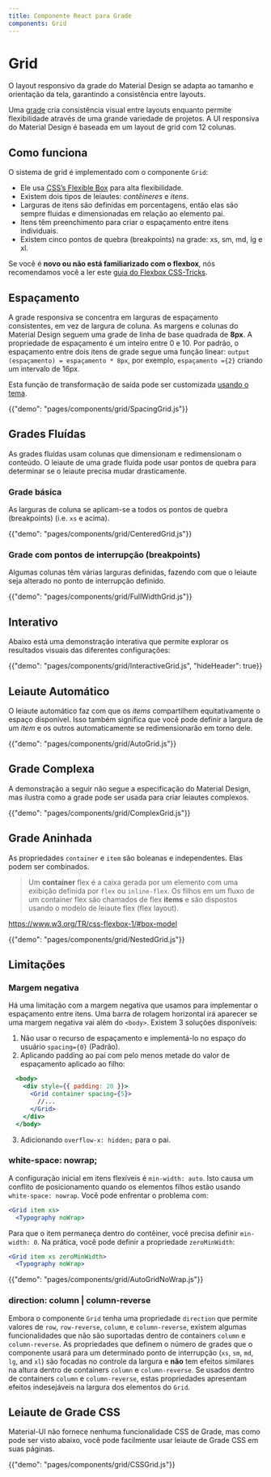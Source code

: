```yaml
---
title: Componente React para Grade
components: Grid
---
```


# Grid

<p class="description">O layout responsivo da grade do Material Design se adapta ao tamanho e orientação da tela, garantindo a consistência entre layouts.</p>

Uma [grade](https://material.io/design/layout/responsive-layout-grid.html) cria consistência visual entre layouts enquanto permite flexibilidade através de uma grande variedade de projetos. A UI responsiva do Material Design é baseada em um layout de grid com 12 colunas.

## Como funciona

O sistema de grid é implementado com o componente `Grid`:

- Ele usa [CSS’s Flexible Box](https://www.w3.org/TR/css-flexbox-1/) para alta flexibilidade.
- Existem dois tipos de leiautes: *contêineres* e *itens*.
- Larguras de itens são definidas em porcentagens, então elas são sempre fluidas e dimensionadas em relação ao elemento pai.
- Itens têm preenchimento para criar o espaçamento entre itens individuais.
- Existem cinco pontos de quebra (breakpoints) na grade: xs, sm, md, lg e xl.

Se você é **novo ou não está familiarizado com o flexbox**, nós recomendamos você a ler este [guia do Flexbox CSS-Tricks](https://css-tricks.com/snippets/css/a-guide-to-flexbox/).

## Espaçamento

A grade responsiva se concentra em larguras de espaçamento consistentes, em vez de largura de coluna. As margens e colunas do Material Design seguem uma grade de linha de base quadrada de **8px**. A propriedade de espaçamento é um inteiro entre 0 e 10. Por padrão, o espaçamento entre dois itens de grade segue uma função linear: `output (espaçamento) = espaçamento * 8px`, por exemplo, `espaçamento ={2}` criando um intervalo de 16px.

Esta função de transformação de saída pode ser customizada [usando o tema](/customization/spacing/).

{{"demo": "pages/components/grid/SpacingGrid.js"}}

## Grades Fluídas

As grades fluídas usam colunas que dimensionam e redimensionam o conteúdo. O leiaute de uma grade fluída pode usar pontos de quebra para determinar se o leiaute precisa mudar drasticamente.

### Grade básica

As larguras de coluna se aplicam-se a todos os pontos de quebra (breakpoints) (i.e. `xs` e acima).

{{"demo": "pages/components/grid/CenteredGrid.js"}}

### Grade com pontos de interrupção (breakpoints)

Algumas colunas têm várias larguras definidas, fazendo com que o leiaute seja alterado no ponto de interrupção definido.

{{"demo": "pages/components/grid/FullWidthGrid.js"}}

## Interativo

Abaixo está uma demonstração interativa que permite explorar os resultados visuais das diferentes configurações:

{{"demo": "pages/components/grid/InteractiveGrid.js", "hideHeader": true}}

## Leiaute Automático

O leiaute automático faz com que os *items* compartilhem equitativamente o espaço disponível. Isso também significa que você pode definir a largura de um *item* e os outros automaticamente se redimensionarão em torno dele.

{{"demo": "pages/components/grid/AutoGrid.js"}}

## Grade Complexa

A demonstração a seguir não segue a especificação do Material Design, mas ilustra como a grade pode ser usada para criar leiautes complexos.

{{"demo": "pages/components/grid/ComplexGrid.js"}}

## Grade Aninhada

As propriedades `container` e `item` são boleanas e independentes. Elas podem ser combinados.

> Um **container** flex é a caixa gerada por um elemento com uma exibição definida por `flex` ou `inline-flex`. Os filhos em um fluxo de um container flex são chamados de flex **items** e são dispostos usando o modelo de leiaute flex (flex layout).

https://www.w3.org/TR/css-flexbox-1/#box-model

{{"demo": "pages/components/grid/NestedGrid.js"}}

## Limitações

### Margem negativa

Há uma limitação com a margem negativa que usamos para implementar o espaçamento entre itens. Uma barra de rolagem horizontal irá aparecer se uma margem negativa vai além do `<body>`. Existem 3 soluções disponíveis:

1. Não usar o recurso de espaçamento e implementá-lo no espaço do usuário `spacing={0}` (Padrão).
2. Aplicando padding ao pai com pelo menos metade do valor de espaçamento aplicado ao filho:

```jsx
  <body>
    <div style={{ padding: 20 }}>
      <Grid container spacing={5}>
        //...
      </Grid>
    </div>
  </body>
```

3. Adicionando `overflow-x: hidden;` para o pai.

### white-space: nowrap;

A configuração inicial em itens flexíveis é `min-width: auto`. Isto causa um conflito de posicionamento quando os elementos filhos estão usando `white-space: nowrap`. Você pode enfrentar o problema com:

```jsx
<Grid item xs>
  <Typography noWrap>
```

Para que o item permaneça dentro do contêiner, você precisa definir `min-width: 0`. Na prática, você pode definir a propriedade `zeroMinWidth`:

```jsx
<Grid item xs zeroMinWidth>
  <Typography noWrap>
```

{{"demo": "pages/components/grid/AutoGridNoWrap.js"}}

### direction: column | column-reverse

Embora o componente `Grid` tenha uma propriedade `direction` que permite valores de `row`, `row-reverse`, `column`, e `column-reverse`, existem algumas funcionalidades que não são suportadas dentro de containers `column` e `column-reverse`. As propriedades que definem o número de grades que o componente usará para um determinado ponto de interrupção (`xs`, `sm`, `md`, `lg`, and `xl`) são focadas no controle da largura e **não** tem efeitos similares na altura dentro de containers `column` e `column-reverse`. Se usados dentro de containers `column` e `column-reverse`, estas propriedades apresentam efeitos indesejáveis na largura dos elementos do `Grid`.

## Leiaute de Grade CSS

Material-UI não fornece nenhuma funcionalidade CSS de Grade, mas como pode ser visto abaixo, você pode facilmente usar leiaute de Grade CSS em suas páginas.

{{"demo": "pages/components/grid/CSSGrid.js"}}
